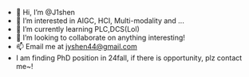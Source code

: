 - 👋 Hi, I’m @J1shen
- 👀 I’m interested in AIGC, HCI, Multi-modality and ...
- 🌱 I’m currently learning PLC,DCS(Lol)
- 💞️ I’m looking to collaborate on anything interesting!
- 📫 Email me at jyshen44@gmail.com
- I am finding PhD position in 24fall, if there is opportunity, plz contact me~!

<!---
J1shen/J1shen is a ✨ special ✨ repository because its `README.md` (this file) appears on your GitHub profile.
You can click the Preview link to take a look at your changes.
--->
